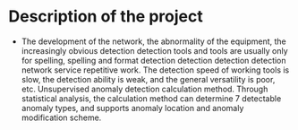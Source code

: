 # Description of the project
* The development of the network, the abnormality of the equipment, the increasingly obvious detection detection tools and tools are usually only for spelling, spelling and format detection detection detection detection network service repetitive work. The detection speed of working tools is slow, the detection ability is weak, and the general versatility is poor, etc. Unsupervised anomaly detection calculation method. Through statistical analysis, the calculation method can determine 7 detectable anomaly types, and supports anomaly location and anomaly modification scheme.
